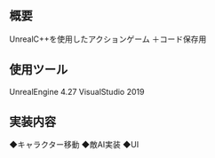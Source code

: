 ## 概要
UnrealC++を使用したアクションゲーム
＋コード保存用

## 使用ツール
UnrealEngine 4.27
VisualStudio 2019

## 実装内容
◆キャラクター移動
◆敵AI実装
◆UI
